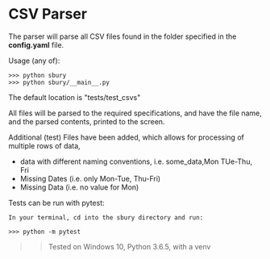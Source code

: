 # CSV Parser

The parser will parse all CSV files found in the folder specified in the **config.yaml** file.

Usage (any of):

    >>> python sbury
    >>> python sbury/__main__.py

The default location is "tests/test_csvs"

All files will be parsed to the required specifications, and have the file name, and the parsed contents, printed to the screen.


Additional (test) Files have been added, which allows for processing of multiple rows of data,
* data with different naming conventions, i.e. some_data,Mon TUe-Thu, Fri
* Missing Dates (i.e. only Mon-Tue, Thu-Fri)
* Missing Data (i.e. no value for Mon)


Tests can be run with pytest:

    In your terminal, cd into the sbury directory and run:
    
    >>> python -m pytest



>> Tested on Windows 10, Python 3.6.5, with a venv


